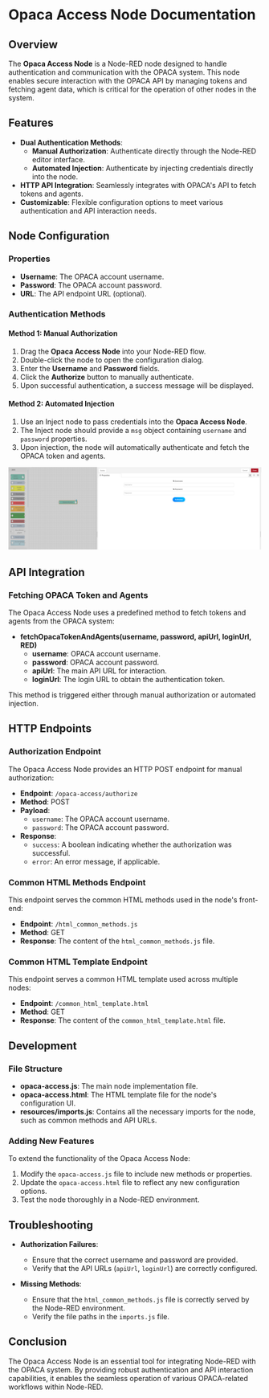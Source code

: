 
# Opaca Access Node Documentation

## Overview

The **Opaca Access Node** is a Node-RED node designed to handle authentication and communication with the OPACA system. This node enables secure interaction with the OPACA API by managing tokens and fetching agent data, which is critical for the operation of other nodes in the system.

## Features

- **Dual Authentication Methods**: 
  - **Manual Authorization**: Authenticate directly through the Node-RED editor interface.
  - **Automated Injection**: Authenticate by injecting credentials directly into the node.
- **HTTP API Integration**: Seamlessly integrates with OPACA's API to fetch tokens and agents.
- **Customizable**: Flexible configuration options to meet various authentication and API interaction needs.

## Node Configuration

### Properties

- **Username**: The OPACA account username.
- **Password**: The OPACA account password.
- **URL**: The API endpoint URL (optional).

### Authentication Methods

#### Method 1: Manual Authorization

1. Drag the **Opaca Access Node** into your Node-RED flow.
2. Double-click the node to open the configuration dialog.
3. Enter the **Username** and **Password** fields.
4. Click the **Authorize** button to manually authenticate.
5. Upon successful authentication, a success message will be displayed.

#### Method 2: Automated Injection

1. Use an Inject node to pass credentials into the **Opaca Access Node**.
2. The Inject node should provide a `msg` object containing `username` and `password` properties.
3. Upon injection, the node will automatically authenticate and fetch the OPACA token and agents.

![This is an image](../resources/Images/opaca-access-screen.png)     

## API Integration

### Fetching OPACA Token and Agents

The Opaca Access Node uses a predefined method to fetch tokens and agents from the OPACA system:

- **fetchOpacaTokenAndAgents(username, password, apiUrl, loginUrl, RED)**
  - **username**: OPACA account username.
  - **password**: OPACA account password.
  - **apiUrl**: The main API URL for interaction.
  - **loginUrl**: The login URL to obtain the authentication token.

This method is triggered either through manual authorization or automated injection.

## HTTP Endpoints

### Authorization Endpoint

The Opaca Access Node provides an HTTP POST endpoint for manual authorization:

- **Endpoint**: `/opaca-access/authorize`
- **Method**: POST
- **Payload**:
  - `username`: The OPACA account username.
  - `password`: The OPACA account password.
- **Response**:
  - `success`: A boolean indicating whether the authorization was successful.
  - `error`: An error message, if applicable.

### Common HTML Methods Endpoint

This endpoint serves the common HTML methods used in the node's front-end:

- **Endpoint**: `/html_common_methods.js`
- **Method**: GET
- **Response**: The content of the `html_common_methods.js` file.

### Common HTML Template Endpoint

This endpoint serves a common HTML template used across multiple nodes:

- **Endpoint**: `/common_html_template.html`
- **Method**: GET
- **Response**: The content of the `common_html_template.html` file.

## Development

### File Structure

- **opaca-access.js**: The main node implementation file.
- **opaca-access.html**: The HTML template file for the node's configuration UI.
- **resources/imports.js**: Contains all the necessary imports for the node, such as common methods and API URLs.

### Adding New Features

To extend the functionality of the Opaca Access Node:
1. Modify the `opaca-access.js` file to include new methods or properties.
2. Update the `opaca-access.html` file to reflect any new configuration options.
3. Test the node thoroughly in a Node-RED environment.

## Troubleshooting

- **Authorization Failures**:
  - Ensure that the correct username and password are provided.
  - Verify that the API URLs (`apiUrl`, `loginUrl`) are correctly configured.
  
- **Missing Methods**:
  - Ensure that the `html_common_methods.js` file is correctly served by the Node-RED environment.
  - Verify the file paths in the `imports.js` file.

## Conclusion

The Opaca Access Node is an essential tool for integrating Node-RED with the OPACA system. By providing robust authentication and API interaction capabilities, it enables the seamless operation of various OPACA-related workflows within Node-RED.
